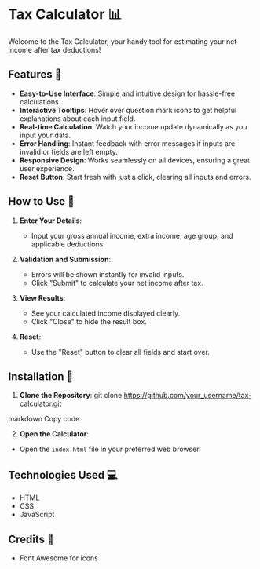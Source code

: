 # Tax Calculator 📊

Welcome to the Tax Calculator, your handy tool for estimating your net income after tax deductions!

## Features 🌟

- **Easy-to-Use Interface**: Simple and intuitive design for hassle-free calculations.
- **Interactive Tooltips**: Hover over question mark icons to get helpful explanations about each input field.
- **Real-time Calculation**: Watch your income update dynamically as you input your data.
- **Error Handling**: Instant feedback with error messages if inputs are invalid or fields are left empty.
- **Responsive Design**: Works seamlessly on all devices, ensuring a great user experience.
- **Reset Button**: Start fresh with just a click, clearing all inputs and errors.

## How to Use 📝

1. **Enter Your Details**:
   - Input your gross annual income, extra income, age group, and applicable deductions.

2. **Validation and Submission**:
   - Errors will be shown instantly for invalid inputs.
   - Click "Submit" to calculate your net income after tax.

3. **View Results**:
   - See your calculated income displayed clearly.
   - Click "Close" to hide the result box.

4. **Reset**:
   - Use the "Reset" button to clear all fields and start over.

## Installation 🚀

1. **Clone the Repository**:
git clone https://github.com/your_username/tax-calculator.git

markdown
Copy code

2. **Open the Calculator**:
- Open the `index.html` file in your preferred web browser.

## Technologies Used 💻

- HTML
- CSS
- JavaScript

## Credits 🙌

- Font Awesome for icons